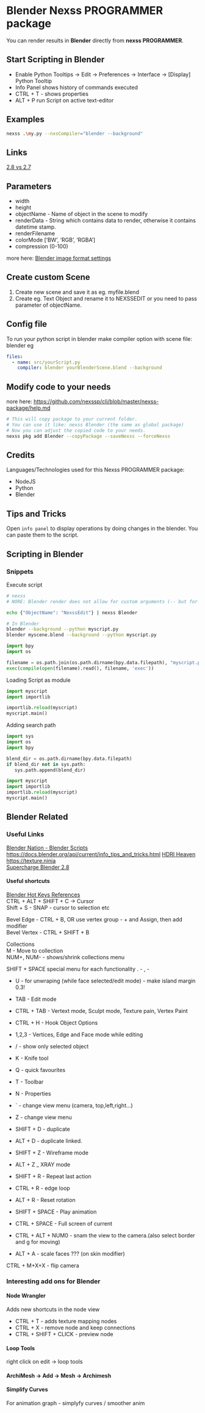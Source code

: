 # Blender Nexss PROGRAMMER package

You can render results in **Blender** directly from **nexss PROGRAMMER**.

## Start Scripting in Blender

- Enable Python Tooltips -> Edit -> Preferences -> Interface -> [Display] Python Tooltip
- Info Panel shows history of commands executed
- CTRL + T - shows properties
- ALT + P run Script on active text-editor

## Examples

```sh
nexss .\my.py --nxsCompiler="blender --background"
```

## Links

[2.8 vs 2.7](https://wiki.blender.org/wiki/Reference/Release_Notes/2.80/Python_API/Scene_and_Object_API)

## Parameters

- width
- height
- objectName - Name of object in the scene to modify
- renderData - String which contains data to render, otherwise it contains datetime stamp.
- renderFilename
- colorMode [‘BW’, ‘RGB’, ‘RGBA’]
- compression (0-100)

more here: [Blender image format settings](https://docs.blender.org/api/blender_python_api_master/bpy.types.ImageFormatSettings.html?highlight=compression#bpy.types.ImageFormatSettings.compression)

## Create custom Scene

1. Create new scene and save it as eg. myfile.blend
2. Create eg. Text Object and rename it to NEXSSEDIT or you need to pass parameter of objectName.

## Config file

To run your python script in blender make compiler option with scene file: blender eg

```yml
files:
  - name: src/yourScript.py
    compiler: blender yourBlenderScene.blend --background
```

## Modify code to your needs

nore here: <https://github.com/nexssp/cli/blob/master/nexss-package/help.md>

```sh
# This will copy package to your current folder.
# You can use it like: nexss Blender (the same as global package)
# Now you can adjust the copied code to your needs.
nexss pkg add Blender --copyPackage --saveNexss --forceNexss
```

## Credits

Languages/Technologies used for this Nexss PROGRAMMER package:

- NodeJS
- Python
- Blender

## Tips and Tricks

Open `info panel` to display operations by doing changes in the blender. You can paste them to the script.

## Scripting in Blender

### Snippets

Execute script

```sh
# nexss
# NORE: Blender render does not allow for custom arguments (-- but for now it is not implemented in nexss PROGRAMMER), you need to pass it through pipe eg. or in _nexss.yml in data section.

echo {"ObjectName": "NexssEdit"} | nexss Blender

# In Blender
blender --background --python myscript.py
blender myscene.blend --background --python myscript.py
```

```py
import bpy
import os

filename = os.path.join(os.path.dirname(bpy.data.filepath), "myscript.py")
exec(compile(open(filename).read(), filename, 'exec'))
```

Loading Script as module

```py
import myscript
import importlib

importlib.reload(myscript)
myscript.main()
```

Adding search path

```py
import sys
import os
import bpy

blend_dir = os.path.dirname(bpy.data.filepath)
if blend_dir not in sys.path:
   sys.path.append(blend_dir)

import myscript
import importlib
importlib.reload(myscript)
myscript.main()
```

## Blender Related

### Useful Links

[Blender Nation - Blender Scripts](https://www.blendernation.com/category/blender/python-scripts/)  
<https://docs.blender.org/api/current/info_tips_and_tricks.html>
[HDRI Heaven](https://hdrihaven.com/)  
<https://texture.ninja>  
[Supercharge Blender 2.8](https://www.youtube.com/watch?v=yWnp8he1oq4)

#### Useful shortcuts

[Blender Hot Keys References](https://download.blender.org/documentation/BlenderHotkeyReference.pdf)  
CTRL + ALT + SHIFT + C -> Cursor  
Shift + S - SNAP - cursor to selection etc

Bevel Edge - CTRL + B, OR use vertex group - + and Assign, then add modifier  
Bevel Vertex - CTRL + SHIFT + B

Collections  
M - Move to collection  
NUM+, NUM- - shows/shrink collections menu

SHIFT + SPACE special menu for each functionality
. -
, -

- U - for unwraping (while face selected/edit mode) - make island margin 0.3!

- TAB - Edit mode
- CTRL + TAB - Vertext mode, Sculpt mode, Texture pain, Vertex Paint
- CTRL + H - Hook Object Options
- 1,2,3 - Vertices, Edge and Face mode while editing
- / - show only selected object
- K - Knife tool
- Q - quick favourites
- T - Toolbar
- N - Properties
- ` - change view menu (camera, top,left,right...)
- Z - change view menu
- SHIFT + D - duplicate
- ALT + D - duplicate linked.
- SHIFT + Z - Wireframe mode
- ALT + Z \_ XRAY mode
- SHIFT + R - Repeat last action
- CTRL + R - edge loop
- ALT + R - Reset rotation
- SHIFT + SPACE - Play animation
- CTRL + SPACE - Full screen of current
- CTRL + ALT + NUM0 - snam the view to the camera.(also select border and g for moving)
- ALT + A - scale faces ??? (on skin modifier)

CTRL + M+X+X - flip camera

### Interesting add ons for Blender

#### Node Wrangler

Adds new shortcuts in the node view

- CTRL + T - adds texture mapping nodes
- CTRL + X - remove node and keep connections
- CTRL + SHIFT + CLICK - preview node

#### Loop Tools

right click on edit -> loop tools

#### ArchiMesh -> Add -> Mesh -> Archimesh

#### Simplify Curves

For animation graph - simplyfy curves / smoother anim
